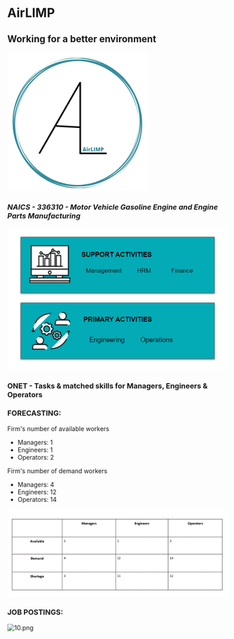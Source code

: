 # **AirLIMP**

## **Working for a better environment**

![Location of the logo](9.png)

### _NAICS - 336310 - Motor Vehicle Gasoline Engine and Engine Parts Manufacturing_

![7.png](7.png)

### ONET - Tasks & matched skills for Managers, Engineers & Operators

### FORECASTING:
Firm's number of available workers
- Managers: 1
- Engineers: 1
- Operators: 2

Firm's number of demand workers
- Managers: 4
- Engineers: 12
- Operators: 14

![6.png](6.png)


### JOB POSTINGS:

![10.png](10.png)








